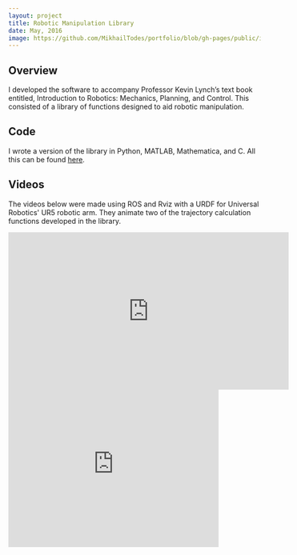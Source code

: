 ```yaml
---
layout: project
title: Robotic Manipulation Library
date: May, 2016
image: https://github.com/MikhailTodes/portfolio/blob/gh-pages/public/images/UR5.png?raw=true
---
```


## Overview
I developed the software to accompany Professor Kevin Lynch’s text book entitled, Introduction to
Robotics: Mechanics, Planning, and Control. This consisted of a library of functions designed to
aid robotic manipulation.

## Code
I wrote a version of the library in Python, MATLAB, Mathematica, and C. All this can be found <a href="https://github.com/NxRLab/ModernRobotics" target="_blank">here</a>.

## Videos
The videos below were made using ROS and Rviz with a URDF for Universal Robotics' UR5 robotic arm. They animate two of the trajectory calculation functions developed in the library. 

<iframe width="560" height="315" src="https://www.youtube.com/embed/ycaGRk_0AE8" frameborder="0" allowfullscreen></iframe>

<iframe width="420" height="315" src="https://www.youtube.com/embed/fVElSuS1GgI" frameborder="0" allowfullscreen></iframe>
